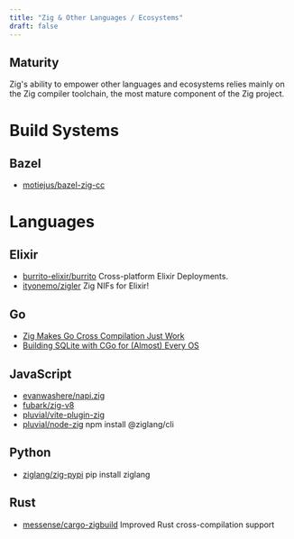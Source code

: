 ```yaml
---
title: "Zig & Other Languages / Ecosystems"
draft: false
---
```


## Maturity
Zig's ability to empower other languages and ecosystems relies mainly on the 
Zig compiler toolchain, the most mature component of the Zig project.

# Build Systems
## Bazel
- [motiejus/bazel-zig-cc](https://sr.ht/~motiejus/bazel-zig-cc/#known-issues)

# Languages

## Elixir
- [burrito-elixir/burrito](https://github.com/burrito-elixir/burrito) Cross-platform Elixir Deployments.
- [ityonemo/zigler](https://github.com/ityonemo/zigler) Zig NIFs for Elixir!

## Go
- [Zig Makes Go Cross Compilation Just Work](https://dev.to/kristoff/zig-makes-go-cross-compilation-just-work-29ho)
- [Building SQLite with CGo for (Almost) Every OS](https://zig.news/kristoff/building-sqlite-with-cgo-for-every-os-4cic)


## JavaScript
- [evanwashere/napi.zig](https://github.com/evanwashere/napi.zig)
- [fubark/zig-v8](https://github.com/fubark/zig-v8)
- [pluvial/vite-plugin-zig](https://github.com/pluvial/vite-plugin-zig)
- [pluvial/node-zig](https://github.com/pluvial/node-zig/tree/main/packages/cli) npm install @ziglang/cli

## Python 
- [ziglang/zig-pypi](https://github.com/ziglang/zig-pypi) pip install ziglang 

## Rust
- [messense/cargo-zigbuild](https://github.com/messense/cargo-zigbuild) Improved Rust cross-compilation support